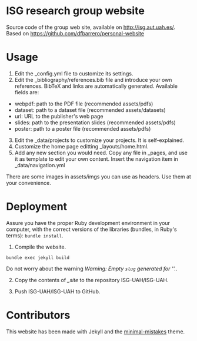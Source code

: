 # ISG research group website
Source code of the group web site, available on http://isg.aut.uah.es/. Based on https://github.com/dfbarrero/personal-website

# Usage
1. Edit the _config.yml file to customize its settings.
2. Edit the _bibliography/references.bib file and introduce your own references. BibTeX and links are automatically generated. Available fields are: 
  - webpdf: path to the PDF file (recommended assets/pdfs)
  - dataset: path to a dataset file (recommended assets/datasets)
  - url: URL to the publisher's web page
  - slides: path to the presentation slides (recommended assets/pdfs)
  - poster: path to a poster file (recommended assets/pdfs)
3. Edit the _data/projects to customize your projects. It is self-explained.
4. Customize the home page editting _layouts/home.html.
5. Add any new section you would need. Copy any file in _pages, and use it as template to edit your own content. Insert the navigation item in _data/navigation.yml

There are some images in assets/imgs you can use as headers. Use them at your convenience.

# Deployment

Assure you have the proper Ruby development environment in your computer, with the correct versions of the libraries (bundles, in Ruby's terms): ```bundle install```.

1. Compile the website.

```
bundle exec jekyll build
```

Do not worry about the warning *Warning: Empty `slug` generated for ''.*.

2. Copy the contents of *_site* to the repository ISG-UAH/ISG-UAH.

3. Push ISG-UAH/ISG-UAH to GitHub.

# Contributors

This website has been made with Jekyll and the [minimal-mistakes](https://github.com/mmistakes/minimal-mistakes) theme.
